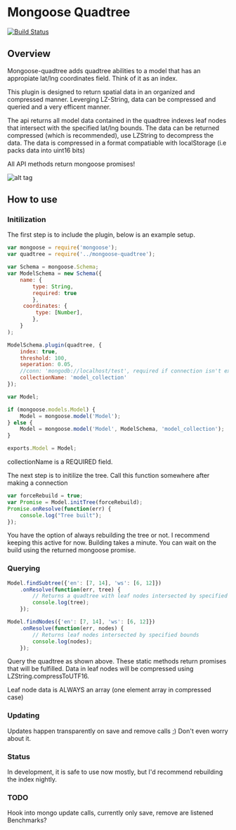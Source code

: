 Mongoose Quadtree 
=========================

[![Build Status](https://travis-ci.org/SEL-Columbia/mongoose-quadtree.svg?branch=master)](https://travis-ci.org/SEL-Columbia/mongoose-quadtree)

## Overview
Mongoose-quadtree adds quadtree abilities to a model that has an appropiate lat/lng coordinates field. Think of it as an index.

This plugin is designed to return spatial data in an organized and compressed manner. Leverging LZ-String, data can be compressed and queried and a very efficent manner. 

The api returns all model data contained in the quadtree indexes leaf nodes
that intersect with the specified lat/lng bounds. The data can be returned compressed (which is recommended), use LZString to decompress the data. The data is compressed in a format compatiable with localStorage (i.e packs data into uint16 bits)

All API methods return mongoose promises!

![alt tag](https://raw.github.com/SEL-Columbia/mongoose-quadtree/master/example-index.png)

## How to use

### Initilization

The first step is to include the plugin, below is an example setup.

```javascript
var mongoose = require('mongoose');
var quadtree = require('../mongoose-quadtree');

var Schema = mongoose.Schema;
var ModelSchema = new Schema({
    name: {
        type: String,
        required: true
        },
     coordinates: {
         type: [Number],
        },
    }
);

ModelSchema.plugin(quadtree, {
    index: true, 
    threshold: 100,
    seperation: 0.05,
    //conn: 'mongodb://localhost/test', required if connection isn't explict
    collectionName: 'model_collection' 
});

var Model;

if (mongoose.models.Model) {
    Model = mongoose.model('Model');
} else {
    Model = mongoose.model('Model', ModelSchema, 'model_collection');
}

exports.Model = Model;
```

collectionName is a REQUIRED field.

The next step is to initilize the tree. Call this function somewhere after making a connection

```javascript
var forceRebuild = true;
var Promise = Model.initTree(forceRebuild);
Promise.onResolve(function(err) {
    console.log("Tree built");
});
```

You have the option of always rebuilding the tree or not. I recommend keeping this active for now. Building takes a minute. You can wait on the build using the returned mongoose promise.


### Querying
```javascript
Model.findSubtree({'en': [7, 14], 'ws': [6, 12]})
    .onResolve(function(err, tree) {
        // Returns a quadtree with leaf nodes intersected by specified bounds
        console.log(tree);
    });

Model.findNodes({'en': [7, 14], 'ws': [6, 12]})
    .onResolve(function(err, nodes) {
        // Returns leaf nodes intersected by specified bounds
        console.log(nodes);
    });
```

Query the quadtree as shown above. These static methods return promises that will be fulfilled. Data in leaf nodes will be compressed using LZString.compressToUTF16.

Leaf node data is ALWAYS an array (one element array in compressed case)

### Updating
Updates happen transparently on save and remove calls ;) Don't even worry about it.

### Status
In development, it is safe to use now mostly, but I'd recommend rebuilding the index nightly.

### TODO
Hook into mongo update calls, currently only save, remove are listened 
Benchmarks?

